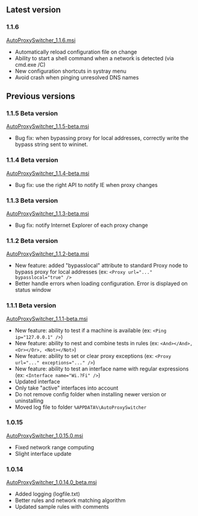 ## Latest version ##

### 1.1.6 ###
[AutoProxySwitcher\_1.1.6.msi](http://dl.bintray.com/chleitienne/AutoProxySwitcher/AutoProxySwitcher_1.1.6.msi)
  * Automatically reload configuration file on change
  * Ability to start a shell command when a network is detected (via cmd.exe /C)
  * New configuration shortcuts in systray menu
  * Avoid crash when pinging unresolved DNS names

## Previous versions ##
### 1.1.5 Beta version ###
[AutoProxySwitcher\_1.1.5-beta.msi](https://drive.google.com/file/d/0By8ulHaDubfrTDFQN2pTTndpOFE/edit?usp=sharing)
  * Bug fix: when bypassing proxy for local addresses, correctly write the bypass string sent to wininet.

### 1.1.4 Beta version ###
[AutoProxySwitcher\_1.1.4-beta.msi](https://drive.google.com/file/d/0By8ulHaDubfrcktFRUZpcG5iOUk/edit?usp=sharing)
  * Bug fix: use the right API to notify IE when proxy changes

### 1.1.3 Beta version ###
[AutoProxySwitcher\_1.1.3-beta.msi](https://drive.google.com/file/d/0By8ulHaDubfrZnlEYkNqNC1YQXc/edit?usp=sharing)
  * Bug fix: notify Internet Explorer of each proxy change

### 1.1.2 Beta version ###
[AutoProxySwitcher\_1.1.2-beta.msi](https://drive.google.com/file/d/0By8ulHaDubfrcF9nT0ktNnBvam8/edit?usp=sharing)
  * New feature: added "bypasslocal" attribute to standard Proxy node to bypass proxy for local addresses (ex: `<Proxy url="..." bypasslocal="true" />`
  * Better handle errors when loading configuration. Error is displayed on status window

### 1.1.1 Beta version ###
[AutoProxySwitcher\_1.1.1-beta.msi](https://drive.google.com/file/d/0By8ulHaDubfrYXhoWnJqMXJyb0U/edit?usp=sharing)
  * New feature: ability to test if a machine is available (ex: `<Ping ip="127.0.0.1" />`)
  * New feature: ability to nest and combine tests in rules (ex: `<And></And>, <Or></Or>, <Not></Not>`)
  * New feature: ability to set or clear proxy exceptions (ex: `<Proxy url="..." exceptions="..." />`)
  * New feature: ability to test an interface name with regular expressions (ex: `<Interface name="Wi.?Fi" />`)
  * Updated interface
  * Only take "active" interfaces into account
  * Do not remove config folder when installing newer version or uninstalling
  * Moved log file to folder `%APPDATA%\AutoProxySwitcher`

### 1.0.15 ###
[AutoProxySwitcher\_1.0.15.0.msi](https://docs.google.com/file/d/0By8ulHaDubfrY0dQTDlsVTBBZW8/edit?usp=sharing)
  * Fixed network range computing
  * Slight interface update

### 1.0.14 ###
[AutoProxySwitcher\_1.0.14.0\_beta.msi](https://docs.google.com/file/d/0By8ulHaDubfrTDNGYkIzbGVWdzQ/edit?usp=sharing)
  * Added logging (logfile.txt)
  * Better rules and network matching algorithm
  * Updated sample rules with comments